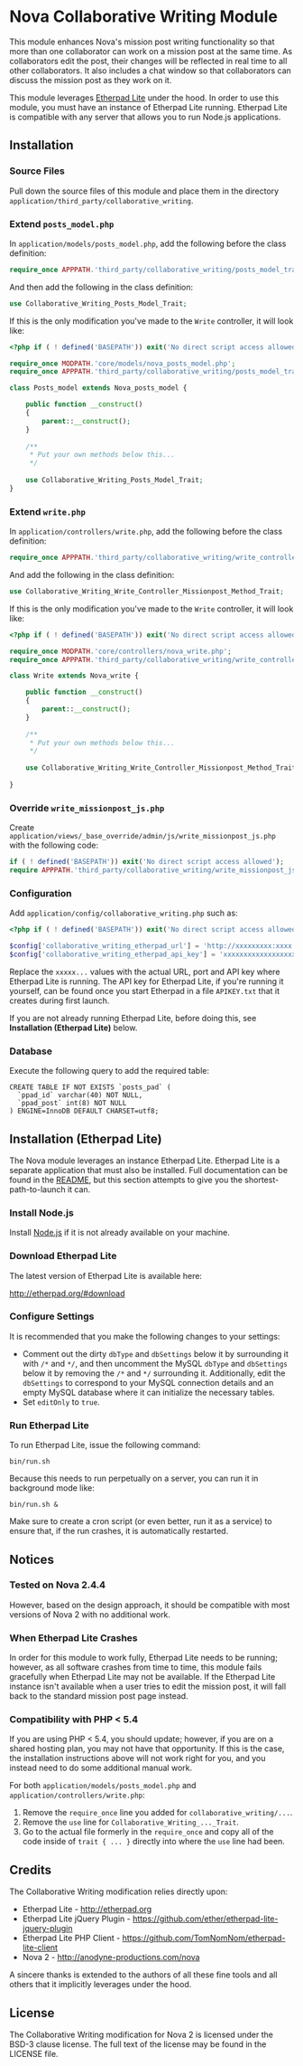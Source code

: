 # Nova Collaborative Writing Module

This module enhances Nova's mission post writing functionality so that more than one collaborator can work on a mission post at the same time. As collaborators edit the post, their changes will be reflected in real time to all other collaborators. It also includes a chat window so that collaborators can discuss the mission post as they work on it.

This module leverages [Etherpad Lite](http://etherpad.org/) under the hood. In order to use this module, you must have an instance of Etherpad Lite running. Etherpad Lite is compatible with any server that allows you to run Node.js applications.

## Installation

### Source Files

Pull down the source files of this module and place them in the directory `application/third_party/collaborative_writing`.

### Extend `posts_model.php`

In `application/models/posts_model.php`, add the following before the class definition:

```php
require_once APPPATH.'third_party/collaborative_writing/posts_model_traits.php';
```

And then add the following in the class definition:

```php
use Collaborative_Writing_Posts_Model_Trait;
```

If this is the only modification you've made to the `Write` controller, it will look like:

```php
<?php if ( ! defined('BASEPATH')) exit('No direct script access allowed');

require_once MODPATH.'core/models/nova_posts_model.php';
require_once APPPATH.'third_party/collaborative_writing/posts_model_traits.php';

class Posts_model extends Nova_posts_model {

	public function __construct()
	{
		parent::__construct();
	}
	
	/**
	 * Put your own methods below this...
	 */
    
    use Collaborative_Writing_Posts_Model_Trait;
}
```

### Extend `write.php`

In `application/controllers/write.php`, add the following before the class definition:

```php
require_once APPPATH.'third_party/collaborative_writing/write_controller_missionpost_method_trait.php';
```

And add the following in the class definition:

```php
use Collaborative_Writing_Write_Controller_Missionpost_Method_Trait;
```

If this is the only modification you've made to the `Write` controller, it will look like:

```php
<?php if ( ! defined('BASEPATH')) exit('No direct script access allowed');

require_once MODPATH.'core/controllers/nova_write.php';
require_once APPPATH.'third_party/collaborative_writing/write_controller_missionpost_method_trait.php';

class Write extends Nova_write {

	public function __construct()
	{
		parent::__construct();
	}
	
	/**
	 * Put your own methods below this...
	 */
    
    use Collaborative_Writing_Write_Controller_Missionpost_Method_Trait;
    
}
```

### Override `write_missionpost_js.php`

Create `application/views/_base_override/admin/js/write_missionpost_js.php` with the following code:

```php
if ( ! defined('BASEPATH')) exit('No direct script access allowed');
require APPPATH.'third_party/collaborative_writing/write_missionpost_js.php';
```

### Configuration

Add `application/config/collaborative_writing.php` such as:

```php
<?php if ( ! defined('BASEPATH')) exit('No direct script access allowed');

$config['collaborative_writing_etherpad_url'] = 'http://xxxxxxxxx:xxxx';
$config['collaborative_writing_etherpad_api_key'] = 'xxxxxxxxxxxxxxxxxxxxxxxxxxxxxxxxxxxxxxxxxxxxxxxxxxxxxxxxxxxxxxxx';
```

Replace the `xxxxx...` values with the actual URL, port and API key where Etherpad Lite is running. The API key for Etherpad Lite, if you're running it yourself, can be found once you start Etherpad in a file `APIKEY.txt` that it creates during first launch.

If you are not already running Etherpad Lite, before doing this, see **Installation (Etherpad Lite)** below.

### Database

Execute the following query to add the required table:

```
CREATE TABLE IF NOT EXISTS `posts_pad` (
  `ppad_id` varchar(40) NOT NULL,
  `ppad_post` int(8) NOT NULL
) ENGINE=InnoDB DEFAULT CHARSET=utf8;
```

## Installation (Etherpad Lite)

The Nova module leverages an instance Etherpad Lite. Etherpad Lite is a separate application that must also be installed. Full documentation can be found in the [README](https://github.com/ether/etherpad-lite/blob/develop/README.md), but this section attempts to give you the shortest-path-to-launch it can.

### Install Node.js

Install [Node.js](https://nodejs.org) if it is not already available on your machine.

### Download Etherpad Lite

The latest version of Etherpad Lite is available here:

http://etherpad.org/#download

### Configure Settings

It is recommended that you make the following changes to your settings:

* Comment out the dirty `dbType` and `dbSettings` below it by surrounding it with `/*` and `*/`, and then uncomment the MySQL `dbType` and `dbSettings` below it by removing the `/*` and `*/` surrounding it. Additionally, edit the `dbSettings` to correspond to your MySQL connection details and an empty MySQL database where it can initialize the necessary tables.
* Set `editOnly` to `true`.

### Run Etherpad Lite

To run Etherpad Lite, issue the following command:

```
bin/run.sh
```

Because this needs to run perpetually on a server, you can run it in background mode like:

```
bin/run.sh &
```

Make sure to create a cron script (or even better, run it as a service) to ensure that, if the run crashes, it is automatically restarted.

## Notices

### Tested on Nova 2.4.4

However, based on the design approach, it should be compatible with most versions of Nova 2 with no additional work.

### When Etherpad Lite Crashes

In order for this module to work fully, Etherpad Lite needs to be running; however, as all software crashes from time to time, this module fails gracefully when Etherpad Lite may not be available. If the Etherpad Lite instance isn't available when a user tries to edit the mission post, it will fall back to the standard mission post page instead.

### Compatibility with PHP < 5.4

If you are using PHP < 5.4, you should update; however, if you are on a shared hosting plan, you may not have that opportunity. If this is the case, the installation instructions above will not work right for you, and you instead need to do some additional manual work.

For both `application/models/posts_model.php` and `application/controllers/write.php`:

1. Remove the `require_once` line you added for `collaborative_writing/...`.
2. Remove the `use` line for `Collaborative_Writing_..._Trait`.
3. Go to the actual file formerly in the `require_once` and copy all of the code inside of `trait { ... }` directly into where the `use` line had been.

## Credits

The Collaborative Writing modification relies directly upon:

* Etherpad Lite - http://etherpad.org
* Etherpad Lite jQuery Plugin - https://github.com/ether/etherpad-lite-jquery-plugin
* Etherpad Lite PHP Client - https://github.com/TomNomNom/etherpad-lite-client
* Nova 2 - http://anodyne-productions.com/nova

A sincere thanks is extended to the authors of all these fine tools and all others that it implicitly leverages under the hood.

## License

The Collaborative Writing modification for Nova 2 is licensed under the BSD-3 clause license. The full text of the license may be found in the LICENSE file.
